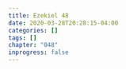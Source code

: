 ```yaml
---
title: Ezekiel 48
date: 2020-03-28T20:28:15-04:00
categories: []
tags: []
chapter: "048"
inprogress: false
---
```


